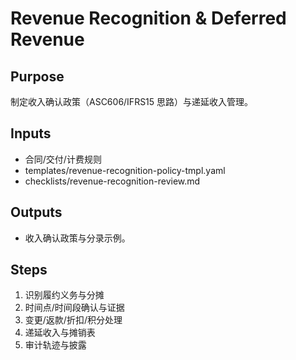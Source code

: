 # Revenue Recognition & Deferred Revenue

## Purpose

制定收入确认政策（ASC606/IFRS15 思路）与递延收入管理。

## Inputs

- 合同/交付/计费规则
- templates/revenue-recognition-policy-tmpl.yaml
- checklists/revenue-recognition-review.md

## Outputs

- 收入确认政策与分录示例。

## Steps

1. 识别履约义务与分摊
2. 时间点/时间段确认与证据
3. 变更/返款/折扣/积分处理
4. 递延收入与摊销表
5. 审计轨迹与披露
